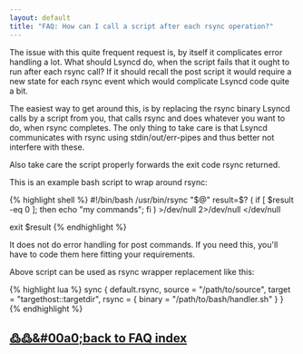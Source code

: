 ```yaml
---
layout: default
title: "FAQ: How can I call a script after each rsync operation?"
---
```

The issue with this quite frequent request is, by itself it complicates error handling a lot. What should Lsyncd do, when the script fails that it ought to run after each rsync call? If it should recall the post script it would require a new state for each rsync event which would complicate Lsyncd code quite a bit.

The easiest way to get around this, is by replacing the rsync binary Lsyncd calls by a script from you, that calls rsync and does whatever you want to do, when rsync completes. The only thing to take care is that Lsyncd communicates with rsync using stdin/out/err-pipes and thus better not interfere with these.

Also take care the script properly forwards the exit code rsync returned.

This is an example bash script to wrap around rsync:

{% highlight shell %}
#!/bin/bash
/usr/bin/rsync "$@"
result=$?
(
  if [ $result -eq 0 ]; then
     echo "my commands";
  fi
) >/dev/null 2>/dev/null </dev/null

exit $result
{% endhighlight %}

It does not do error handling for post commands. If you need this, you'll have to code them here fitting your requirements.

Above script can be used as rsync wrapper replacement like this:


{% highlight lua %}
sync {
    default.rsync, 
    source = "/path/to/source", 
    target = "targethost::targetdir", 
    rsync = {
        binary = "/path/to/bash/handler.sh"
    }
}
{% endhighlight %}

## [&#2039;&#2039;&#00a0;back to FAQ index](../)
